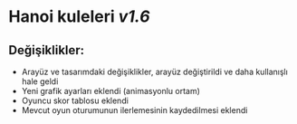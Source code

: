 #  **Hanoi kuleleri** *v1.6* 

## Değişiklikler:

- Arayüz ve tasarımdaki değişiklikler, arayüz değiştirildi ve daha kullanışlı hale geldi
- Yeni grafik ayarları eklendi (animasyonlu ortam)
- Oyuncu skor tablosu eklendi
- Mevcut oyun oturumunun ilerlemesinin kaydedilmesi eklendi